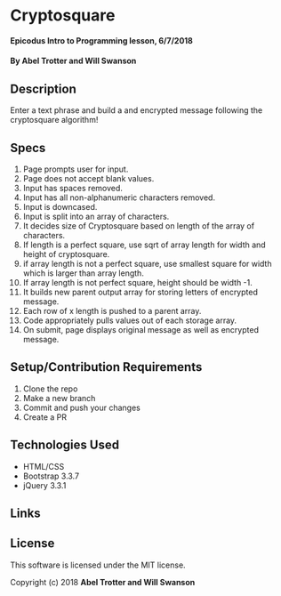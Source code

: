 # Cryptosquare

#### Epicodus Intro to Programming lesson, 6/7/2018

#### By Abel Trotter and Will Swanson

## Description

Enter a text phrase and build a and encrypted message following the cryptosquare algorithm!

## Specs

1. Page prompts user for input.
1. Page does not accept blank values.
1. Input has spaces removed.
1. Input has all non-alphanumeric characters removed.
1. Input is downcased.
1. Input is split into an array of characters.
1. It decides size of Cryptosquare based on length of the array of characters.
1. If length is a perfect square, use sqrt of array length for width and height of cryptosquare.
1. if array length is not a perfect square, use smallest square for width which is larger than array length.
1. If array length is not perfect square, height should be width -1.
1. It builds new parent output array for storing letters of encrypted message.
1. Each row of x length is pushed to a parent array.
1. Code appropriately pulls values out of each storage array.
1. On submit, page displays original message as well as encrypted message.


## Setup/Contribution Requirements

1. Clone the repo
1. Make a new branch
1. Commit and push your changes
1. Create a PR

## Technologies Used

* HTML/CSS
* Bootstrap 3.3.7
* jQuery 3.3.1

## Links


## License

This software is licensed under the MIT license.

Copyright (c) 2018 **Abel Trotter and Will Swanson**
